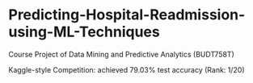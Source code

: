 # Predicting-Hospital-Readmission-using-ML-Techniques
Course Project of Data Mining and Predictive Analytics (BUDT758T)

Kaggle-style Competition: achieved 79.03% test accuracy (Rank: 1/20)
